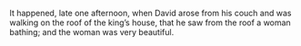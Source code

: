 It happened, late one afternoon, when David arose from his couch and was walking on the roof of the king’s house, that he saw from the roof a woman bathing; and the woman was very beautiful.
